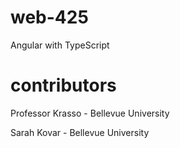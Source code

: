 # web-425
Angular with TypeScript
# contributors
Professor Krasso - Bellevue University

Sarah Kovar - Bellevue University 
